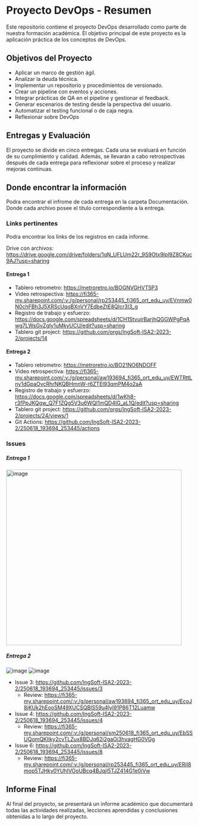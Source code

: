 # Proyecto DevOps - Resumen

Este repositorio contiene el proyecto DevOps desarrollado como parte de nuestra formación académica. El objetivo principal de este proyecto es la aplicación práctica de los conceptos de DevOps.

## Objetivos del Proyecto

- Aplicar un marco de gestión ágil.
- Analizar la deuda técnica.
- Implementar un repositorio y procedimientos de versionado.
- Crear un pipeline con eventos y acciones.
- Integrar prácticas de QA en el pipeline y gestionar el feedback.
- Generar escenarios de testing desde la perspectiva del usuario.
- Automatizar el testing funcional o de caja negra.
- Reflexionar sobre DevOps

## Entregas y Evaluación

El proyecto se divide en cinco entregas. Cada una se evaluará en función de su cumplimiento y calidad. Además, se llevarán a cabo retrospectivas después de cada entrega para reflexionar sobre el proceso y realizar mejoras continuas.

## Donde encontrar la información

Podra encontrar el infrome de cada entrega en la carpeta Documentación. Donde cada archivo posee el titulo correspondiente a la entrega. 

### Links pertinentes

Podra encontrar los links de los registros en cada informe.

Drive con archivos: https://drive.google.com/drive/folders/1qN_UFLUm22r_9S9Otx9Ipl9Z8CKuc9AJ?usp=sharing 

#### Entrega 1

- Tablero retrometro: https://metroretro.io/BOGNVGHVT5P3
- Video retrospectiva: https://fi365-my.sharepoint.com/:v:/g/personal/rp253445_fi365_ort_edu_uy/EVnmw0N0chFBh3J5XRScUqoBXnVY7EdbeZtE8QIcr3I3_g
- Registro de trabajo y esfuerzo: https://docs.google.com/spreadsheets/d/1CH1StvujrBarjhQGGWPgPqAwg7LWsGvZgIy1uMkyUCU/edit?usp=sharing
- Tablero git project: https://github.com/orgs/IngSoft-ISA2-2023-2/projects/14

#### Entrega 2

- Tablero retrometro: https://metroretro.io/BO21NO6NDOFF
- Video retrospectiva: https://fi365-my.sharepoint.com/:v:/g/personal/aw193694_fi365_ort_edu_uy/EWTRttLny1dGpaOvcRhrNKQBHmnW-r6ZTEl93qmPM4o2aA
- Registro de trabajo y esfuerzo: https://docs.google.com/spreadsheets/d/1wKh8-r3fPpJKQgw_Q7F1ZQg5V3u6WQI1mQD4IG_aL1Q/edit?usp=sharing
- Tablero git project: https://github.com/orgs/IngSoft-ISA2-2023-2/projects/24/views/1
- Git Actions: https://github.com/IngSoft-ISA2-2023-2/250618_193694_253445/actions

### Issues

##### Entrega 1

<img width="472" alt="image" src="https://github.com/IngSoft-ISA2-2023-2/250618_193694_253445/assets/89783678/c3167e17-7da5-49d6-b695-0fca480ed6c2">

##### Entrega 2

![image](https://github.com/IngSoft-ISA2-2023-2/250618_193694_253445/assets/89783678/f31549eb-222c-45ac-a48c-9de10bec5afa)
![image](https://github.com/IngSoft-ISA2-2023-2/250618_193694_253445/assets/89783678/22615d81-6c50-4078-8937-bbb99e2d762d)

- Issue 3: https://github.com/IngSoft-ISA2-2023-2/250618_193694_253445/issues/3
  - Review: https://fi365-my.sharepoint.com/:v:/g/personal/aw193694_fi365_ort_edu_uy/EcoJ8jKUk2hEooSM49XUCSQBIS59u4lyI91P86T12Luamw
- Issue 4: https://github.com/IngSoft-ISA2-2023-2/250618_193694_253445/issues/4
  - Review: https://fi365-my.sharepoint.com/:v:/g/personal/sm250618_fi365_ort_edu_uy/EbSSUQomQKlIky2cvTLZux8BDJq62j2gaOi3hvagHG0VGg
- Issue 6: https://github.com/IngSoft-ISA2-2023-2/250618_193694_253445/issues/8
  - Review: https://fi365-my.sharepoint.com/:v:/g/personal/rp253445_fi365_ort_edu_uy/ERiI8mop5TJHky0YUhIVOoUBcq4BJqjI5TJZ414G1e0iVw

## Informe Final

Al final del proyecto, se presentará un informe académico que documentará todas las actividades realizadas, lecciones aprendidas y conclusiones obtenidas a lo largo del proyecto.

